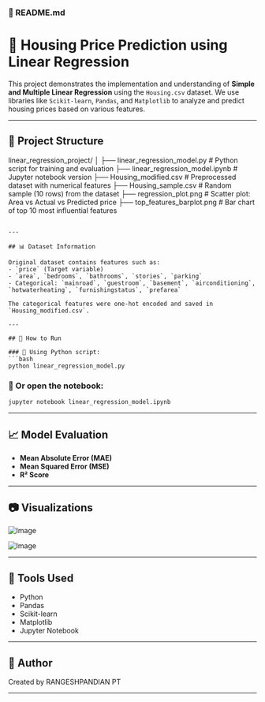 ### 📄 README.md

# 🏡 Housing Price Prediction using Linear Regression

This project demonstrates the implementation and understanding of **Simple and Multiple Linear Regression** using the `Housing.csv` dataset. We use libraries like `Scikit-learn`, `Pandas`, and `Matplotlib` to analyze and predict housing prices based on various features.

---

## 📁 Project Structure



linear\_regression\_project/
│
├── linear\_regression\_model.py              # Python script for training and evaluation
├── linear\_regression\_model.ipynb           # Jupyter notebook version
├── Housing\_modified.csv                    # Preprocessed dataset with numerical features
├── Housing\_sample.csv                      # Random sample (10 rows) from the dataset
├── regression\_plot.png                     # Scatter plot: Area vs Actual vs Predicted price
├── top\_features\_barplot.png                # Bar chart of top 10 most influential features

````

---

## 📊 Dataset Information

Original dataset contains features such as:
- `price` (Target variable)
- `area`, `bedrooms`, `bathrooms`, `stories`, `parking`
- Categorical: `mainroad`, `guestroom`, `basement`, `airconditioning`, `hotwaterheating`, `furnishingstatus`, `prefarea`

The categorical features were one-hot encoded and saved in `Housing_modified.csv`.

---

## 🚀 How to Run

### 🐍 Using Python script:
```bash
python linear_regression_model.py
````

### 📒 Or open the notebook:

```bash
jupyter notebook linear_regression_model.ipynb
```

---

## 📈 Model Evaluation

* **Mean Absolute Error (MAE)**
* **Mean Squared Error (MSE)**
* **R² Score**

---

## 📷 Visualizations

![Image](https://github.com/user-attachments/assets/afc3f81b-711d-4f45-be4b-a7acd8cd9a3a)

![Image](https://github.com/user-attachments/assets/8b1c072b-9678-46e6-a222-1fbd4beaec5e)

---

## 🧰 Tools Used

* Python
* Pandas
* Scikit-learn
* Matplotlib
* Jupyter Notebook

---

## 🙌 Author

Created by RANGESHPANDIAN PT


---

